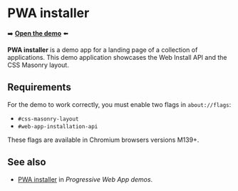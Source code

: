 # PWA installer

➡️ **[Open the demo](https://microsoftedge.github.io/Demos/pwa-installer/)** ⬅️

**PWA installer** is a demo app for a landing page of a collection of applications.  This demo application showcases the Web Install API and the CSS Masonry layout.


<!-- ====================================================================== -->
## Requirements

For the demo to work correctly, you must enable two flags in `about://flags`:

* `#css-masonry-layout`
* `#web-app-installation-api`

These flags are available in Chromium browsers versions M139+.


<!-- ====================================================================== -->
## See also

* [PWA installer](https://learn.microsoft.com/microsoft-edge/progressive-web-apps/demo-pwas#pwa-installer) in _Progressive Web App demos_.
